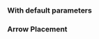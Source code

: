 
### With default parameters
<!-- example(tooltip-overview) -->


### Arrow Placement
<!-- example(tooltip-arrow-placement) -->
